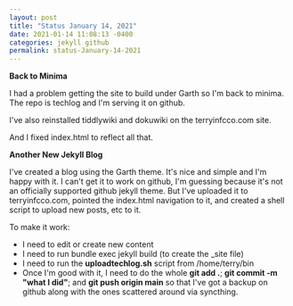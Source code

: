 ```yaml
---
layout: post
title: "Status January 14, 2021"
date: 2021-01-14 11:08:13 -0400
categories: jekyll github
permalink: status-January-14-2021
---
```

**Back to Minima**

I had a problem getting the site to build under Garth so I'm back to minima. The repo is techlog and I'm serving it on github. 

I've also reinstalled tiddlywiki and dokuwiki on the terryinfcco.com site. 

And I fixed index.html to reflect all that.

**Another New Jekyll Blog**

I've created a blog using the Garth theme. It's nice and simple and I'm happy with it. I can't get it to work on github, I'm guessing because it's not an officially supported github jekyll theme. But I've uploaded it to terryinfcco.com, pointed the index.html navigation to it, and created a shell script to upload new posts, etc to it. 

To make it work:
* I need to edit or create new content
* I need to run bundle exec jekyll build (to create the _site file)
* I need to run the **uploadtechlog.sh** script from /home/terry/bin
* Once I'm good with it, I need to do the whole **git add .**; **git commit -m "what I did"**; and **git push origin main** so that I've got a backup on github along with the ones scattered around via syncthing.
